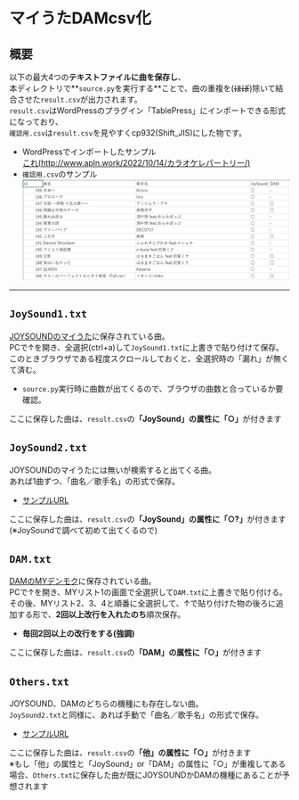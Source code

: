 # マイうたDAMcsv化

## 概要
以下の最大4つの**テキストファイルに曲を保存し**、  
本ディレクトリで**`source.py`を実行する**ことで、曲の重複を(~~ほぼ~~)除いて結合させた`result.csv`が出力されます。  
`result.csv`はWordPressのプラグイン「TablePress」にインポートできる形式になっており、  
`確認用.csv`は`result.csv`を見やすくcp932(Shift_JIS)にした物です。  

- WordPressでインポートしたサンプル  
	[これ(http://www.apln.work/2022/10/14/カラオケレパートリー/)](http://www.apln.work/2022/10/14/%e3%82%ab%e3%83%a9%e3%82%aa%e3%82%b1%e3%83%ac%e3%83%91%e3%83%bc%e3%83%88%e3%83%aa%e3%83%bc/)  
- `確認用.csv`のサンプル  
	<img src="_素材/スクショ.png" alt="スクショ">  
---

## `JoySound1.txt`
[JOYSOUNDのマイうた](https://utasuki.joysound.com/utasuki/mypage/mysong/)に保存されている曲。  
PCで↑を開き、全選択(ctrl+a)して`JoySound1.txt`に上書きで貼り付けて保存。  
このときブラウザである程度スクロールしておくと、全選択時の「漏れ」が無くて済む。

- `source.py`実行時に曲数が出てくるので、ブラウザの曲数と合っているか要確認。  

ここに保存した曲は、`result.csv`の<strong>「JoySound」の属性に「○」</strong>が付きます


## `JoySound2.txt`
JOYSOUNDのマイうたには無いが検索すると出てくる曲。  
あれば1曲ずつ、「曲名／歌手名」の形式で保存。  

- [サンプルURL](https://github.com/apln-n/Personal-Products/blob/main/%E3%83%9E%E3%82%A4%E3%81%86%E3%81%9FDAMcsv%E5%8C%96/JoySound2.txt)  

ここに保存した曲は、`result.csv`の<strong>「JoySound」の属性に「○?」</strong>が付きます  
(※JoySoundで調べて初めて出てくるので)

## `DAM.txt`
[DAMのMYデンモク](https://www.clubdam.com/app/damtomo/mydenmoku/mylistListUp.do?listNo=1)に保存されている曲。  
PCで↑を開き、MYリスト1の画面で全選択して`DAM.txt`に上書きで貼り付ける。  
その後、MYリスト2、3、4と順番に全選択して、↑で貼り付けた物の後ろに追加する形で、**2回以上改行を入れたのち**順次保存。  

- **毎回2回以上の改行をする(強調)**

ここに保存した曲は、`result.csv`の<strong>「DAM」の属性に「○」</strong>が付きます  


## `Others.txt`
JOYSOUND、DAMのどちらの機種にも存在しない曲。  
`JoySound2.txt`と同様に、あれば手動で「曲名／歌手名」の形式で保存。  

- [サンプルURL](https://github.com/apln-n/Personal-Products/blob/main/%E3%83%9E%E3%82%A4%E3%81%86%E3%81%9FDAMcsv%E5%8C%96/Others.txt)

ここに保存した曲は、`result.csv`の<strong>「他」の属性に「○」</strong>が付きます  
※もし「他」の属性と「JoySound」or「DAM」の属性に「○」が重複してある場合、`Others.txt`に保存した曲が既にJOYSOUNDかDAMの機種にあることが予想されます
